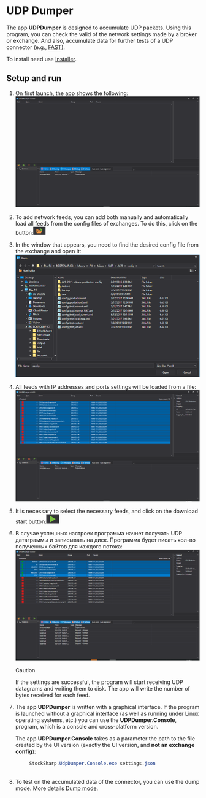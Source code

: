 # UDP Dumper

The app **UDPDumper** is designed to accumulate UDP packets. Using this program, you can check the valid of the network settings made by a broker or exchange. And also, accumulate data for further tests of a UDP connector (e.g., [FAST](Fast.md)).

To install need use [Installer](SharpInstaller.md).

## Setup and run

1. On first launch, the app shows the following:![Dumper 1](../images/Dumper_1.png)
2. To add network feeds, you can add both manually and automatically load all feeds from the config files of exchanges. To do this, click on the button:![Dumper 2](../images/Dumper_2.png)
3. In the window that appears, you need to find the desired config file from the exchange and open it:![Dumper 3](../images/Dumper_3.png)
4. All feeds with IP addresses and ports settings will be loaded from a file:![Dumper 4](../images/Dumper_4.png)
5. It is necessary to select the necessary feeds, and click on the download start button:![Dumper 5](../images/Dumper_5.png)
6. В случае успешных настроек программа начнет получать UDP датаграммы и записывать на диск. Программа будет писать кол\-во полученных байтов для каждого потока:![Dumper 6](../images/Dumper_6.png)

   > [!CAUTION]
   > If the settings are successful, the program will start receiving UDP datagrams and writing them to disk. The app will write the number of bytes received for each feed.
7. The app **UDPDumper** is written with a graphical interface. If the program is launched without a graphical interface (as well as running under Linux operating systems, etc.) you can use the **UDPDumper.Console**, program, which is a console and cross\-platform version.

   The app **UDPDumper.Console** takes as a parameter the path to the file created by the UI version (exactly the UI version, and **not an exchange config**):

   ```cs
   		StockSharp.UdpDumper.Console.exe settings.json
   		
   ```
8. To test on the accumulated data of the connector, you can use the dump mode. More details [Dump mode](FastDump.md).
